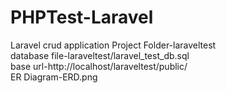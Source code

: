 # PHPTest-Laravel
Laravel crud application
Project Folder-laraveltest  
database file-laraveltest/laravel_test_db.sql  
base url-http://localhost/laraveltest/public/  
ER Diagram-ERD.png  
